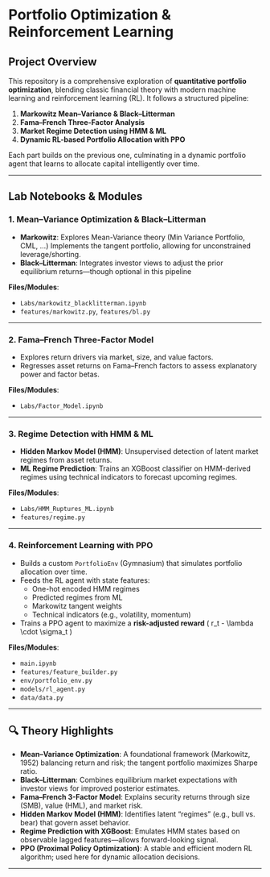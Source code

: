 # Portfolio Optimization & Reinforcement Learning

## Project Overview

This repository is a comprehensive exploration of **quantitative portfolio optimization**, blending classic financial theory with modern machine learning and reinforcement learning (RL). It follows a structured pipeline:

1. **Markowitz Mean–Variance & Black–Litterman**  
2. **Fama–French Three-Factor Analysis**  
3. **Market Regime Detection using HMM & ML**  
4. **Dynamic RL-based Portfolio Allocation with PPO**

Each part builds on the previous one, culminating in a dynamic portfolio agent that learns to allocate capital intelligently over time.

---

## Lab Notebooks & Modules

### 1. Mean–Variance Optimization & Black–Litterman
- **Markowitz**: Explores Mean-Variance theory (Min Variance Portfolio, CML, ...) Implements the tangent portfolio, allowing for unconstrained leverage/shorting.
- **Black–Litterman**: Integrates investor views to adjust the prior equilibrium returns—though optional in this pipeline

**Files/Modules**:  
- `Labs/markowitz_blacklitterman.ipynb`  
- `features/markowitz.py`, `features/bl.py`

---

### 2. Fama–French Three-Factor Model
- Explores return drivers via market, size, and value factors.
- Regresses asset returns on Fama–French factors to assess explanatory power and factor betas.

**Files/Modules**:  
- `Labs/Factor_Model.ipynb`  


---

### 3. Regime Detection with HMM & ML
- **Hidden Markov Model (HMM)**: Unsupervised detection of latent market regimes from asset returns.
- **ML Regime Prediction**: Trains an XGBoost classifier on HMM-derived regimes using technical indicators to forecast upcoming regimes.

**Files/Modules**:  
- `Labs/HMM_Ruptures_ML.ipynb`  
- `features/regime.py`

---

### 4. Reinforcement Learning with PPO
- Builds a custom `PortfolioEnv` (Gymnasium) that simulates portfolio allocation over time.
- Feeds the RL agent with state features:  
  - One-hot encoded HMM regimes  
  - Predicted regimes from ML  
  - Markowitz tangent weights  
  - Technical indicators (e.g., volatility, momentum)  
- Trains a PPO agent to maximize a **risk-adjusted reward** \( r_t - \lambda \cdot \sigma_t \)

**Files/Modules**:  
- `main.ipynb`
- `features/feature_builder.py`  
- `env/portfolio_env.py`  
- `models/rl_agent.py`
- `data/data.py`

---

## 🔍 Theory Highlights

- **Mean–Variance Optimization**: A foundational framework (Markowitz, 1952) balancing return and risk; the tangent portfolio maximizes Sharpe ratio.
- **Black–Litterman**: Combines equilibrium market expectations with investor views for improved posterior estimates.
- **Fama–French 3-Factor Model**: Explains security returns through size (SMB), value (HML), and market risk.
- **Hidden Markov Model (HMM)**: Identifies latent “regimes” (e.g., bull vs. bear) that govern asset behavior.
- **Regime Prediction with XGBoost**: Emulates HMM states based on observable lagged features—allows forward-looking signal.
- **PPO (Proximal Policy Optimization)**: A stable and efficient modern RL algorithm; used here for dynamic allocation decisions.


---





